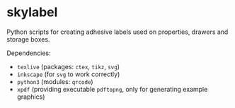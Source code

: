 # skylabel
Python scripts for creating adhesive labels used on properties, drawers and storage boxes.

Dependencies:

* `texlive` (packages: `ctex`, `tikz`, `svg`)
* `inkscape` (for `svg` to work correctly)
* `python3` (modules: `qrcode`)
* `xpdf` (providing executable `pdftopng`, only for generating example graphics)